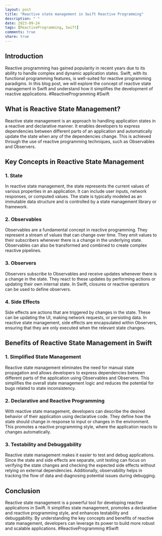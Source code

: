 ```yaml
---
layout: post
title: "Reactive state management in Swift Reactive Programming"
description: " "
date: 2023-09-24
tags: [ReactiveProgramming, Swift]
comments: true
share: true
---
```


## Introduction

Reactive programming has gained popularity in recent years due to its ability to handle complex and dynamic application states. Swift, with its functional programming features, is well-suited for reactive programming paradigms. In this blog post, we will explore the concept of reactive state management in Swift and understand how it simplifies the development of reactive applications. #ReactiveProgramming #Swift

## What is Reactive State Management?

Reactive state management is an approach to handling application states in a reactive and declarative manner. It enables developers to express dependencies between different parts of an application and automatically update the state when any of the dependencies change. This is achieved through the use of reactive programming techniques, such as Observables and Observers.

## Key Concepts in Reactive State Management

### 1. State

In reactive state management, the state represents the current values of various properties in an application. It can include user inputs, network responses, or computed values. The state is typically modeled as an immutable data structure and is controlled by a state management library or framework.

### 2. Observables

Observables are a fundamental concept in reactive programming. They represent a stream of values that can change over time. They emit values to their subscribers whenever there is a change in the underlying state. Observables can also be transformed and combined to create complex reactive pipelines.

### 3. Observers

Observers subscribe to Observables and receive updates whenever there is a change in the state. They react to these updates by performing actions or updating their own internal state. In Swift, closures or reactive operators can be used to define observers.

### 4. Side Effects

Side effects are actions that are triggered by changes in the state. These can be updating the UI, making network requests, or persisting data. In reactive state management, side effects are encapsulated within Observers, ensuring that they are only executed when the relevant state changes.

## Benefits of Reactive State Management in Swift

### 1. Simplified State Management

Reactive state management eliminates the need for manual state propagation and allows developers to express dependencies between different parts of the application using Observables and Observers. This simplifies the overall state management logic and reduces the potential for bugs related to state inconsistency.

### 2. Declarative and Reactive Programming

With reactive state management, developers can describe the desired behavior of their application using declarative code. They define how the state should change in response to input or changes in the environment. This promotes a reactive programming style, where the application reacts to changes automatically.

### 3. Testability and Debuggability

Reactive state management makes it easier to test and debug applications. Since the state and side effects are separate, unit testing can focus on verifying the state changes and checking the expected side effects without relying on external dependencies. Additionally, observability helps in tracking the flow of data and diagnosing potential issues during debugging.

## Conclusion

Reactive state management is a powerful tool for developing reactive applications in Swift. It simplifies state management, promotes a declarative and reactive programming style, and enhances testability and debuggability. By understanding the key concepts and benefits of reactive state management, developers can leverage its power to build more robust and scalable applications. #ReactiveProgramming #Swift